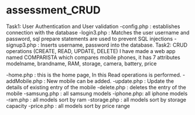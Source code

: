 # assessment_CRUD
Task1: User Authentication and User validation
-config.php : establishes connection with the database
-login3.php : Matches the user username and password, sql prepare statements are used to prevent SQL injections
-signup3.php : Inserts username, password into the database.
Task2: CRUD operations (CREATE, READ, UPDATE, DELETE) 
I have made a web app named COMPARISTA which compares mobile phones, it has 7 attributes
modelname, brandname, RAM, storage, camera, battery, price

-home.php : this is the home page, In this Read operations is performed. 
-addMobile.php : New mobile can be added.
-update.php : Update the details of existing entry of the mobile
-delete.php : deletes the entry of the mobile
-samsung.php : all samsung models
-iphone.php: all iphone models
-ram.php : all models sort by ram
-storage.php : all models sort by storage capacity
-price.php : all models sort by price range
